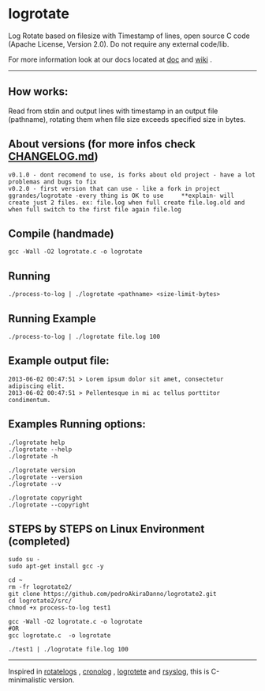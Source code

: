 # logrotate

Log Rotate based on filesize with Timestamp of lines, open source C code (Apache License, Version 2.0). Do not require any external code/lib.

For more information look at our
docs located at [doc](https://github.com/pedroAkiraDanno/logrotate2/tree/main/doc/main) and [wiki]() .

---

## How works:

Read from stdin and output lines with timestamp in an output file (pathname), rotating them when file size exceeds specified size in bytes.


## About versions (for more infos check [CHANGELOG.md](https://github.com/pedroAkiraDanno/logrotate2/blob/main/CHANGELOG.md))
    v0.1.0 - dont recomend to use, is forks about old project - have a lot problemas and bugs to fix 
    v0.2.0 - first version that can use - like a fork in project ggrandes/logrotate -every thing is OK to use     **explain- will create just 2 files. ex: file.log when full create file.log.old and when full switch to the first file again file.log


## Compile (handmade)

    gcc -Wall -O2 logrotate.c -o logrotate

## Running

    ./process-to-log | ./logrotate <pathname> <size-limit-bytes>


## Running Example

    ./process-to-log | ./logrotate file.log 100    

## Example output file:

    2013-06-02 00:47:51 > Lorem ipsum dolor sit amet, consectetur adipiscing elit.
    2013-06-02 00:47:51 > Pellentesque in mi ac tellus porttitor condimentum.



## Examples Running options:
    ./logrotate help     
    ./logrotate --help    
    ./logrotate -h    

    ./logrotate version    
    ./logrotate --version    
    ./logrotate --v    

    ./logrotate copyright    
    ./logrotate --copyright                        





## STEPS by STEPS on Linux Environment (completed)
    sudo su - 
    sudo apt-get install gcc -y

    cd ~
    rm -fr logrotate2/
    git clone https://github.com/pedroAkiraDanno/logrotate2.git
    cd logrotate2/src/
    chmod +x process-to-log test1

    gcc -Wall -O2 logrotate.c -o logrotate
    #OR
    gcc logrotate.c  -o logrotate    

    ./test1 | ./logrotate file.log 100






---
Inspired in [rotatelogs](http://httpd.apache.org/docs/2.2/programs/rotatelogs.html) , [cronolog](http://cronolog.org/) , [logrotete](https://github.com/ggrandes/logrotate) and [rsyslog](https://www.rsyslog.com/), this is C-minimalistic version.
